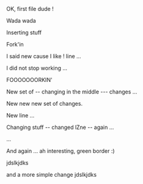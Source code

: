 
OK, first file dude !

Wada wada

Inserting stuff

Fork'in

I said new cause I like ! line ...

I did not stop working ...

FOOOOOOORKIN'

New set of -- changing in the middle --- changes ...

New new new set of changes.

New line ...

Changing stuff -- changed lZne -- again ...

...

And again ... ah interesting, green border :)

jdslkjdks

and a more simple change
jdslkjdks
